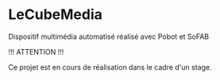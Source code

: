 # LeCubeMedia

Dispositif multimédia automatisé réalisé avec Pobot et SoFAB

!!! ATTENTION !!!

Ce projet est en cours de réalisation dans le cadre d'un stage.

